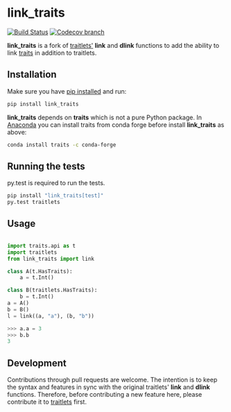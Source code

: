 # link_traits
[![Build Status](https://travis-ci.org/hyperspy/link_traits.svg?branch=master)](https://travis-ci.org/hyperspy/link_traits)
[![Codecov branch](https://img.shields.io/codecov/c/github/hyperspy/link_traits/master.svg)]()



**link_traits** is a fork of [traitlets'](https://github.com/ipython/traitlets)
**link** and **dlink** functions to add the ability to link
[traits](https://github.com/enthought/traits) in addition to traitlets.


## Installation

Make sure you have
[pip installed](https://pip.pypa.io/en/stable/installing/) and run:

```bash
pip install link_traits
```

**link_traits** depends on **traits** which is not a pure Python package. In
[Anaconda](http://continuum.io/anaconda) you can install traits from
conda forge before install **link_traits** as above:

```bash
conda install traits -c conda-forge

```

## Running the tests

py.test is required to run the tests.

```bash
pip install "link_traits[test]"
py.test traitlets
```

## Usage

```python

import traits.api as t
import traitlets
from link_traits import link

class A(t.HasTraits):
    a = t.Int()

class B(traitlets.HasTraits):
    b = t.Int()
a = A()
b = B()
l = link((a, "a"), (b, "b"))
```

```python
>>> a.a = 3
>>> b.b
3
```

## Development

Contributions through pull requests are welcome. The intention is to keep the
syntax and features in sync with the original traitlets' **link** and **dlink**
functions. Therefore, before contributing a new feature here,
please contribute it to [traitlets](https://github.com/ipython/traitlets/)
first.
